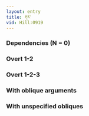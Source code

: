 ```yaml
---
layout: entry
title: རྡར་
vid: Hill:0919
---
```

### Dependencies (N = 0)


### Overt 1-2


### Overt 1-2-3


### With oblique arguments


### With unspecified obliques
